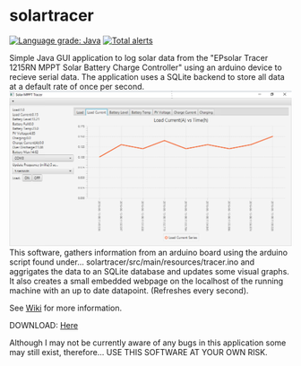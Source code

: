 # solartracer

[![Language grade: Java](https://img.shields.io/lgtm/grade/java/g/javachaos/SolarTracer.svg?logo=lgtm&logoWidth=18)](https://lgtm.com/projects/g/javachaos/SolarTracer/context:java)
[![Total alerts](https://img.shields.io/lgtm/alerts/g/javachaos/SolarTracer.svg?logo=lgtm&logoWidth=18)](https://lgtm.com/projects/g/javachaos/SolarTracer/alerts/)

Simple Java GUI application to log solar data from the "EPsolar Tracer 1215RN MPPT Solar Battery Charge Controller" using an arduino device to recieve serial data. The application uses a SQLite backend to store all data at a default rate of once per second.
![](https://github.com/javachaos/SolarTracer/blob/master/src/main/resources/solar_tracer.png)
This software, gathers information from an arduino board using the arduino script found under... solartracer/src/main/resources/tracer.ino and aggrigates the data to an SQLite database and updates some visual graphs. It also creates a small embedded webpage on the localhost of the running machine with an up to date datapoint. (Refreshes every second).

See [Wiki](https://github.com/javachaos/SolarTracer/wiki) for more information.

DOWNLOAD: [Here](https://github.com/javachaos/SolarTracer/blob/master/bin/SolarTracer.exe?raw=true)

Although I may not be currently aware of any bugs in this application some may still exist, therefore...
USE THIS SOFTWARE AT YOUR OWN RISK.

